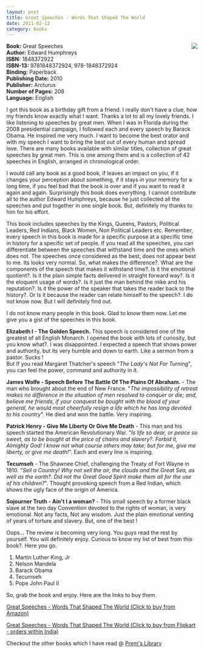 ```yaml
---
layout: post
title: Great Speeches - Words That Shaped The World
date: 2011-02-12
category: books
---
```


<img style="clear: right; float: right; margin-bottom: 1em; margin-left: 1em;" 
src="{{site.url}}/img/great-speeches-edward-humphreys.jpg"/>   

**Book:** Great Speeches  
**Author:** Edward Humphreys  
**ISBN:** 1848372922  
**ISBN-13:** 9781848372924, 978-1848372924  
**Binding:** Paperback  
**Publishing Date:** 2010  
**Publisher:** Arcturus  
**Number of Pages:** 208  
**Language:** English  
  
I got this book as a birthday gift from a friend. I really don't have a clue, how my friends know exactly what I want. Thanks a lot to all my lovely friends. I like listening to speeches by great men. When I was in Florida during the 2008 presidential campaign, I followed each and every speech by Barack Obama. He inspired me very much. I want to become the best orator and with my speech I want to bring the best out of every human and spread love. There are many books available with similar titles, collection of great speeches by great men. This is one among them and is a collection of 42 speeches in English, arranged in chronological order.  
  
I would call any book as a good book, if leaves an impact on you, if it changes your perception about something, if it stays in your memory for a long time, if you feel bad that the book is over and if you want to read it again and again. Surprisingly this book does everything. I cannot contribute all to the author Edward Humphreys, because he just collected all the speeches and put together in one single book. But, definitely my thanks to him for his effort.  
  
This book includes speeches by the Kings, Queens, Pastors, Political Leaders, Red Indians, Black Women, Non Political Leaders etc. Remember, every speech in this book is made for a specific purpose at a specific time in history for a specific set of people. If you read all the speeches, you can differentiate between the speeches that withstand time and the ones which does not. The speeches once considered as the best, does not appear best to me. Its looks very normal. So, what makes the difference?. What are the components of the speech that makes it withstand time?. Is it the emotional quotient?. Is it the plain simple facts delivered in straight forward way?. Is it the eloquent usage of words?. Is it just the man behind the mike and his reputation?. Is it the power of the speaker that takes the reader back to the history?. Or Is it because the reader can relate himself to the speech?. I do not know now. But I will definitely find out.  
  
I do not know many people in this book. Glad to know them now. Let me give you a gist of the speeches in this book.  
  
**Elizabeth I - The Golden Speech.** This speech is considered one of the greatest of all English Monarch. I opened the book with lots of curiosity, but you know what?. I was disappointed. I expected a speech that shows power and authority, but its very humble and down to earth. Like a sermon from a pastor. Sucks !  
But If you read Margaret Thatcher's speech "*The Lady's Not For Turning*", you can feel the power, command and authority in it.  
  
**James Wolfe - Speech Before The Battle Of The Plains Of Abraham.** - The man who brought about the end of New France. "*The impossibility of retreat makes no difference in the situation of men resolved to conquer or die; and, believe me friends, if your conquest be bought with the blood of your general, he would most cheerfully resign a life which he has long devoted to his country*". He died and won the battle. Very inspiring.  
  
**Patrick Henry - Give Me Liberty Or Give Me Death** - This man and his speech started the American Revolutionary War. "*Is life so dear, or peace so sweet, as to be bought at the price of chains and slavery?. Forbid it, Almighty God! I know not what course others may take; but for me, give me liberty, or give me death!*". Each and every line is inspiring.  
  
**Tecumseh** - The Shawnee Chief, challenging the Treaty of Fort Wayne in 1810. "*Sell a Country! Why not sell the air, the clouds and the Great Sea, as well as the earth?. Did not the Great Good Spirit make them all for the use of his children?*". Thought provoking speech from a Red Indian, which shows the ugly face of the origin of America.  
  
**Sojourner Truth - Ain't I a woman?** - This small speech by a former black slave at the two day Convention devoted to the rights of woman, is very emotional. Not any facts, Not any wisdom. Just the plain emotional venting of years of torture and slavery. But, one of the best !  
  
Oops... The review is becoming very long. You guys read the rest by yourself. You will definitely enjoy. Curious to know my list of best from this book?. Here you go.  
  
1. Martin Luther King, Jr  
2. Nelson Mandela  
3. Barack Obama  
4. Tecumseh  
5. Pope John Paul II  
  
So, grab the book and enjoy. Here are the links to buy them.  
  
[Great Speeches - Words That Shaped The World (Click to buy from Amazon)](http://www.amazon.com/Great-Speeches-Words-Shaped-World/dp/1848372922?ie=UTF8&amp;tag=booiverea-20&amp;link_code=btl&amp;camp=213689&amp;creative=392969)  
  
[Great Speeches - Words That Shaped The World (Click to buy from Flipkart - orders within India)](http://www.flipkart.com/great-speeches-edward-humphreys-book-1848372922?affid=INPremkblo)  

Checkout the other books which I have read @ [Prem's Library]({{site.url}}/books/)  

